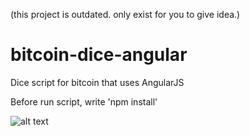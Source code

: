 (this project is outdated. only exist for you to give idea.)

# bitcoin-dice-angular
Dice script for bitcoin that uses AngularJS

Before run script, write 'npm install'

![alt text](http://ozergul.net/work/png/dice_script.png "SS")

